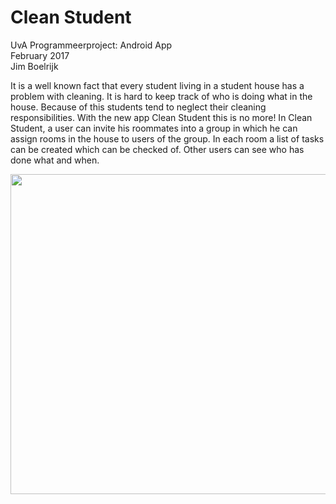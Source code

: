# Clean Student

UvA Programmeerproject: Android App<br>
February 2017<br>
Jim Boelrijk<br>

It is a well known fact that every student living in a student house has a problem with cleaning.
It is hard to keep track of who is doing what in the house. Because of this students tend to neglect
their cleaning responsibilities. With the new app Clean Student this is no more! 
In Clean Student, a user can invite his roommates into a group in which he can assign rooms 
in the house to users of the group. In each room a list of tasks can be created which can be checked of.
Other users can see who has done what and when.

<img src="/doc/LogInScreenshot.png" height="512">
